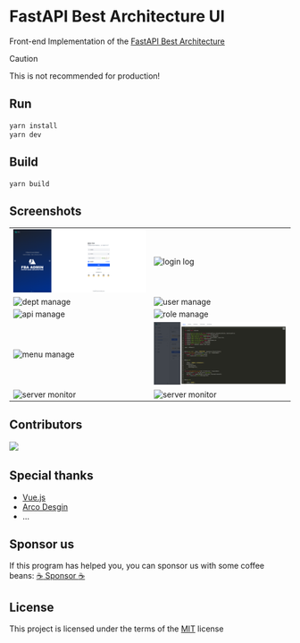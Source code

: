 # FastAPI Best Architecture UI

Front-end Implementation of
the [FastAPI Best Architecture](https://github.com/fastapi-practices/fastapi_best_architecture)

> [!CAUTION]
> This is not recommended for production!

## Run

```shell
yarn install
yarn dev
```

## Build

```shell
yarn build
```

## Screenshots

<table>
  <tr>
    <td><img src="./docs/images/login.jpg" alt="login"></td>
    <td><img src="./docs/images/login_log.jpg" alt="login log"></td>
  </tr>
  <tr>
    <td><img src="./docs/images/dept_manage.jpg" alt="dept manage"></td>
    <td><img src="./docs/images/user_manage.jpg" alt="user manage"></td>
  </tr>
  <tr>
    <td><img src="./docs/images/api_manage.jpg" alt="api manage"></td>
    <td><img src="./docs/images/role_manage.jpg" alt="role manage"></td>
  </tr>
  <tr>
    <td><img src="./docs/images/menu_manage.jpg" alt="menu manage"></td>
    <td><img src="./docs/images/code_generator.jpg" alt="code generator"></td>
  </tr>
  <tr>
    <td><img src="./docs/images/redis_monitor.jpg" alt="server monitor"></td>
    <td><img src="./docs/images/server_monitor.jpg" alt="server monitor"></td>
  </tr>
</table>

## Contributors

<a href="https://github.com/fastapi-practices/fastapi_best_architecture_ui/graphs/contributors">
  <img src="https://contrib.rocks/image?repo=fastapi-practices/fastapi_best_architecture_ui"/>
</a>

## Special thanks

- [Vue.js](https://cn.vuejs.org/guide/introduction.html)
- [Arco Desgin](https://github.com/arco-design)
- ...

## Sponsor us

If this program has helped you, you can sponsor us with some coffee
beans: [:coffee: Sponsor :coffee:](https://wu-clan.github.io/sponsor/)

## License

This project is licensed under the terms of
the [MIT](https://github.com/fastapi-practices/fastapi_best_architecture_ui/blob/master/LICENSE) license

